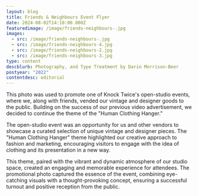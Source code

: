 ```yaml
---
layout: blog
title: Friends & Neighbours Event Flyer
date: 2024-08-02T14:10:00.000Z
featuredimage: /image/friends-neighbours-.jpg
images:
  - src: /image/friends-neighbours-.jpg
  - src: /image/friends-neighbours-4.jpg
  - src: /image/friends-neighbours-2.jpg
  - src: /image/friends-neighbours-3.jpg
type: content
descblurb: Photography, and Type Treatment by Darin Morrison-Beer
postyear: "2022"
contentdesc: editorial
---
```

This photo was used to promote one of Knock Twice's open-studio events, where we, along with friends, vended our vintage and designer goods to the public. Building on the success of our previous video advertisement, we decided to continue the theme of the "Human Clothing Hanger."

The open-studio event was an opportunity for us and other vendors to showcase a curated selection of unique vintage and designer pieces. The "Human Clothing Hanger" theme highlighted our creative approach to fashion and marketing, encouraging visitors to engage with the idea of clothing and its presentation in a new way.

This theme, paired with the vibrant and dynamic atmosphere of our studio space, created an engaging and memorable experience for attendees. The promotional photo captured the essence of the event, combining eye-catching visuals with a thought-provoking concept, ensuring a successful turnout and positive reception from the public.

